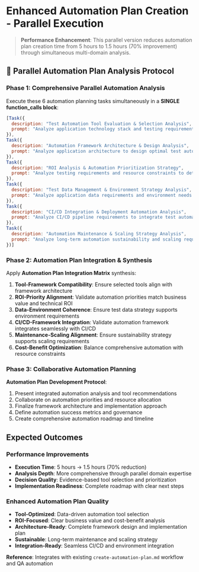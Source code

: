 # Enhanced Automation Plan Creation - Parallel Execution

> **Performance Enhancement**: This parallel version reduces automation plan creation time from 5 hours to 1.5 hours (70% improvement) through simultaneous multi-domain analysis.

## 🚀 Parallel Automation Plan Analysis Protocol

### Phase 1: Comprehensive Parallel Automation Analysis

Execute these 6 automation planning tasks simultaneously in a **SINGLE function_calls block**:

```javascript
[Task({
  description: "Test Automation Tool Evaluation & Selection Analysis",
  prompt: "Analyze application technology stack and testing requirements to evaluate and select optimal automation tools. Generate: comprehensive tool comparison matrix (Selenium vs Cypress vs Playwright vs TestCafe), framework compatibility assessment, browser support analysis, programming language alignment, CI/CD integration capabilities, licensing cost analysis, learning curve evaluation, community support assessment, and performance characteristics comparison. Create detailed tool selection recommendations with rationale."
}),
Task({
  description: "Automation Framework Architecture & Design Analysis",
  prompt: "Analyze application architecture to design optimal test automation framework structure. Generate: automation framework architectural design, page object model implementation strategy, test data management approach, configuration management system, reporting and logging framework, parallel execution design, test environment abstraction, and reusable component library structure. Create comprehensive automation framework blueprint."
}),
Task({
  description: "ROI Analysis & Automation Prioritization Strategy",
  prompt: "Analyze testing requirements and resource constraints to determine automation ROI and prioritization. Generate: test case automation priority matrix (high/medium/low ROI), cost-benefit analysis for different test types, automation effort estimation, maintenance overhead assessment, regression testing optimization, critical path automation identification, and automation milestone planning. Create data-driven automation prioritization strategy."
}),
Task({
  description: "Test Data Management & Environment Strategy Analysis",
  prompt: "Analyze application data requirements and environment needs for automation testing. Generate: test data creation and management strategy, data anonymization and masking approaches, test database setup and refresh procedures, environment configuration management, test data version control, dynamic data generation techniques, and data cleanup automation. Create comprehensive test data and environment management plan."
}),
Task({
  description: "CI/CD Integration & Deployment Automation Analysis",
  prompt: "Analyze CI/CD pipeline requirements to integrate test automation effectively. Generate: pipeline integration strategy, build trigger configuration, test execution orchestration, parallel test execution setup, test result reporting integration, failure notification systems, automated test deployment procedures, and pipeline optimization recommendations. Create CI/CD automation integration blueprint."
}),
Task({
  description: "Automation Maintenance & Scaling Strategy Analysis",
  prompt: "Analyze long-term automation sustainability and scaling requirements. Generate: test maintenance strategy, automation code review processes, test stability monitoring, flaky test management, automation metrics and KPIs, team training and knowledge transfer plans, automation governance framework, and scaling strategy for team growth. Create sustainable automation program roadmap."
})]
```

### Phase 2: Automation Plan Integration & Synthesis

Apply **Automation Plan Integration Matrix** synthesis:

1. **Tool-Framework Compatibility**: Ensure selected tools align with framework architecture
2. **ROI-Priority Alignment**: Validate automation priorities match business value and technical ROI
3. **Data-Environment Coherence**: Ensure test data strategy supports environment requirements
4. **CI/CD-Framework Integration**: Validate automation framework integrates seamlessly with CI/CD
5. **Maintenance-Scaling Alignment**: Ensure sustainability strategy supports scaling requirements
6. **Cost-Benefit Optimization**: Balance comprehensive automation with resource constraints

### Phase 3: Collaborative Automation Planning

**Automation Plan Development Protocol**:
1. Present integrated automation analysis and tool recommendations
2. Collaborate on automation priorities and resource allocation
3. Finalize framework architecture and implementation approach
4. Define automation success metrics and governance
5. Create comprehensive automation roadmap and timeline

## Expected Outcomes

### Performance Improvements
- **Execution Time**: 5 hours → 1.5 hours (70% reduction)
- **Analysis Depth**: More comprehensive through parallel domain expertise
- **Decision Quality**: Evidence-based tool selection and prioritization
- **Implementation Readiness**: Complete roadmap with clear next steps

### Enhanced Automation Plan Quality
- **Tool-Optimized**: Data-driven automation tool selection
- **ROI-Focused**: Clear business value and cost-benefit analysis
- **Architecture-Ready**: Complete framework design and implementation plan
- **Sustainable**: Long-term maintenance and scaling strategy
- **Integration-Ready**: Seamless CI/CD and environment integration

**Reference**: Integrates with existing `create-automation-plan.md` workflow and QA automation